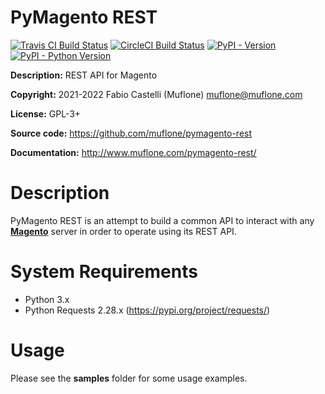 # PyMagento REST

[![Travis CI Build Status](https://img.shields.io/travis/com/muflone/pymagento-rest/master.svg)](https://www.travis-ci.com/github/muflone/pymagento-rest)
[![CircleCI Build Status](https://img.shields.io/circleci/project/github/muflone/pymagento-rest/master.svg)](https://circleci.com/gh/muflone/pymagento-rest)
[![PyPI - Version](https://img.shields.io/pypi/v/PyMagento-REST.svg)](https://pypi.org/project/PyMagento-REST/)
[![PyPI - Python Version](https://img.shields.io/pypi/pyversions/PyMagento-REST.svg)](https://pypi.org/project/PyMagento-REST/)

**Description:** REST API for Magento

**Copyright:** 2021-2022 Fabio Castelli (Muflone) <muflone@muflone.com>

**License:** GPL-3+

**Source code:** https://github.com/muflone/pymagento-rest

**Documentation:** http://www.muflone.com/pymagento-rest/

# Description

PyMagento REST is an attempt to build a common API to interact with any
[**Magento**](https://www.magento.com/) server in order to operate using
its REST API.

# System Requirements

* Python 3.x
* Python Requests 2.28.x (https://pypi.org/project/requests/)

# Usage

Please see the **samples** folder for some usage examples.
